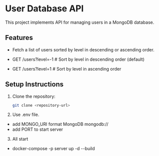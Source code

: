 # User Database API

This project implements API for managing users in a MongoDB database.

## Features

- Fetch a list of users sorted by level in descending or ascending order.

- GET /users?level=-1 # Sort by level in descending order (default)
- GET /users?level=1 # Sort by level in ascending order

## Setup Instructions

1. Clone the repository:

   ```bash
   git clone <repository-url>

   ```

2. Use .env file.

- add MONGO_URI format MongoDB mongodb://
- add PORT to start server

3. All start

- docker-compose -p server up -d --build
